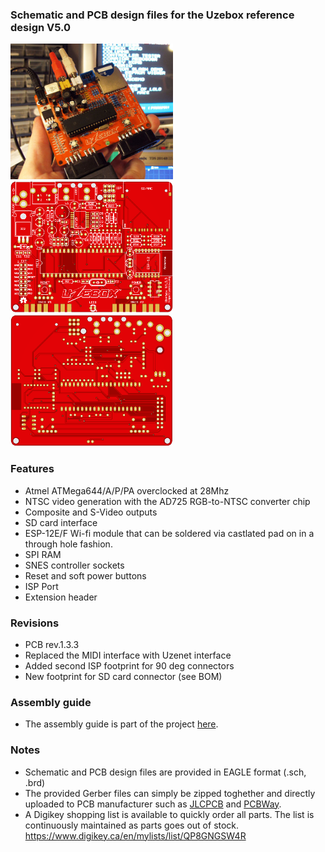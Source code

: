 ### Schematic and PCB design files for the Uzebox reference design V5.0

<img src="assets/uzebox-1.jpg" alt="Uzebox V5.0" width="260" > <img src="assets/uzebox-pcb-1.png" alt="Uzebox V5.0" width="260" > <img src="assets/uzebox-pcb-2.png" alt="Uzebox V5.0" width="260" >

### Features
* Atmel ATMega644/A/P/PA overclocked at 28Mhz
* NTSC video generation with the AD725 RGB-to-NTSC converter chip
* Composite and S-Video outputs
* SD card interface
* ESP-12E/F Wi-fi module that can be soldered via castlated pad on in a through hole fashion.
* SPI RAM
* SNES controller sockets
* Reset and soft power buttons
* ISP Port
* Extension header

### Revisions
* PCB rev.1.3.3
* Replaced the MIDI interface with Uzenet interface
* Added second ISP footprint for 90 deg connectors
* New footprint for SD card connector (see BOM)

### Assembly guide
* The assembly guide is part of the project [here](Uzebox-V5.0-assembly-guide.md).

### Notes
* Schematic and PCB design files are provided in EAGLE format (.sch, .brd)
* The provided Gerber files can simply be zipped toghether and directly uploaded to PCB manufacturer such as [JLCPCB](https://jlcpcb.com/) and [PCBWay](https://www.pcbway.com/).
* A Digikey shopping list is available to quickly order all parts. The list is continuously maintained as parts goes out of stock. https://www.digikey.ca/en/mylists/list/QP8GNGSW4R

